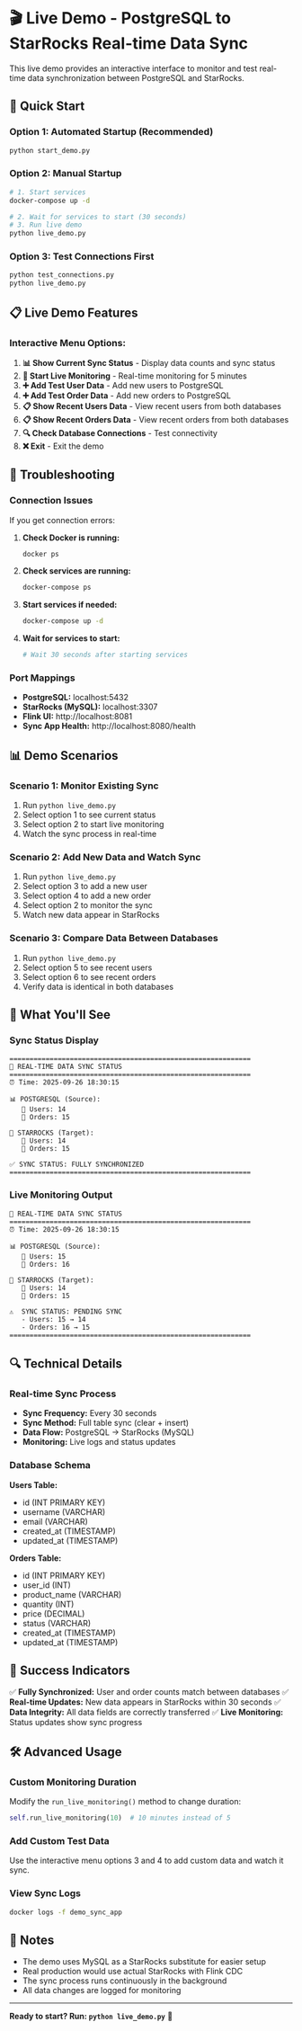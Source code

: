 # 🎬 Live Demo - PostgreSQL to StarRocks Real-time Data Sync

This live demo provides an interactive interface to monitor and test real-time data synchronization between PostgreSQL and StarRocks.

## 🚀 Quick Start

### Option 1: Automated Startup (Recommended)
```bash
python start_demo.py
```

### Option 2: Manual Startup
```bash
# 1. Start services
docker-compose up -d

# 2. Wait for services to start (30 seconds)
# 3. Run live demo
python live_demo.py
```

### Option 3: Test Connections First
```bash
python test_connections.py
python live_demo.py
```

## 📋 Live Demo Features

### Interactive Menu Options:
1. **📊 Show Current Sync Status** - Display data counts and sync status
2. **🔄 Start Live Monitoring** - Real-time monitoring for 5 minutes
3. **➕ Add Test User Data** - Add new users to PostgreSQL
4. **➕ Add Test Order Data** - Add new orders to PostgreSQL
5. **📋 Show Recent Users Data** - View recent users from both databases
6. **📋 Show Recent Orders Data** - View recent orders from both databases
7. **🔍 Check Database Connections** - Test connectivity
8. **❌ Exit** - Exit the demo

## 🔧 Troubleshooting

### Connection Issues
If you get connection errors:

1. **Check Docker is running:**
   ```bash
   docker ps
   ```

2. **Check services are running:**
   ```bash
   docker-compose ps
   ```

3. **Start services if needed:**
   ```bash
   docker-compose up -d
   ```

4. **Wait for services to start:**
   ```bash
   # Wait 30 seconds after starting services
   ```

### Port Mappings
- **PostgreSQL:** localhost:5432
- **StarRocks (MySQL):** localhost:3307
- **Flink UI:** http://localhost:8081
- **Sync App Health:** http://localhost:8080/health

## 📊 Demo Scenarios

### Scenario 1: Monitor Existing Sync
1. Run `python live_demo.py`
2. Select option 1 to see current status
3. Select option 2 to start live monitoring
4. Watch the sync process in real-time

### Scenario 2: Add New Data and Watch Sync
1. Run `python live_demo.py`
2. Select option 3 to add a new user
3. Select option 4 to add a new order
4. Select option 2 to monitor the sync
5. Watch new data appear in StarRocks

### Scenario 3: Compare Data Between Databases
1. Run `python live_demo.py`
2. Select option 5 to see recent users
3. Select option 6 to see recent orders
4. Verify data is identical in both databases

## 🎯 What You'll See

### Sync Status Display
```
============================================================
🔄 REAL-TIME DATA SYNC STATUS
============================================================
⏰ Time: 2025-09-26 18:30:15

📊 POSTGRESQL (Source):
   👥 Users: 14
   🛒 Orders: 15

🎯 STARROCKS (Target):
   👥 Users: 14
   🛒 Orders: 15

✅ SYNC STATUS: FULLY SYNCHRONIZED
============================================================
```

### Live Monitoring Output
```
🔄 REAL-TIME DATA SYNC STATUS
============================================================
⏰ Time: 2025-09-26 18:30:15

📊 POSTGRESQL (Source):
   👥 Users: 15
   🛒 Orders: 16

🎯 STARROCKS (Target):
   👥 Users: 14
   🛒 Orders: 15

⚠️  SYNC STATUS: PENDING SYNC
   - Users: 15 → 14
   - Orders: 16 → 15
============================================================
```

## 🔍 Technical Details

### Real-time Sync Process
- **Sync Frequency:** Every 30 seconds
- **Sync Method:** Full table sync (clear + insert)
- **Data Flow:** PostgreSQL → StarRocks (MySQL)
- **Monitoring:** Live logs and status updates

### Database Schema
**Users Table:**
- id (INT PRIMARY KEY)
- username (VARCHAR)
- email (VARCHAR)
- created_at (TIMESTAMP)
- updated_at (TIMESTAMP)

**Orders Table:**
- id (INT PRIMARY KEY)
- user_id (INT)
- product_name (VARCHAR)
- quantity (INT)
- price (DECIMAL)
- status (VARCHAR)
- created_at (TIMESTAMP)
- updated_at (TIMESTAMP)

## 🎉 Success Indicators

✅ **Fully Synchronized:** User and order counts match between databases
✅ **Real-time Updates:** New data appears in StarRocks within 30 seconds
✅ **Data Integrity:** All data fields are correctly transferred
✅ **Live Monitoring:** Status updates show sync progress

## 🛠️ Advanced Usage

### Custom Monitoring Duration
Modify the `run_live_monitoring()` method to change duration:
```python
self.run_live_monitoring(10)  # 10 minutes instead of 5
```

### Add Custom Test Data
Use the interactive menu options 3 and 4 to add custom data and watch it sync.

### View Sync Logs
```bash
docker logs -f demo_sync_app
```

## 📝 Notes

- The demo uses MySQL as a StarRocks substitute for easier setup
- Real production would use actual StarRocks with Flink CDC
- The sync process runs continuously in the background
- All data changes are logged for monitoring

---

**Ready to start? Run: `python live_demo.py`** 🚀
